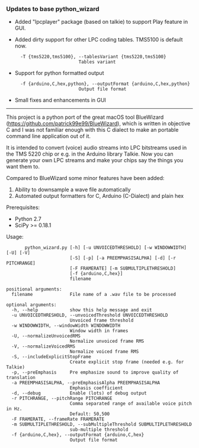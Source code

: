 ### Updates to base python_wizard

- Added "lpcplayer" package (based on talkie) to support Play feature in GUI. 

- Added dirty support for other LPC coding tables. TMS5100 is default now.
  ```
    -T {tms5220,tms5100}, --tablesVariant {tms5220,tms5100}
                          Tables variant
  ```                        

- Support for python formatted output
  ```
    -f {arduino,C,hex,python}, --outputFormat {arduino,C,hex,python}
                          Output file format
  ```
- Small fixes and enhancements in GUI



------
This project is a python port of the great macOS tool BlueWizard (https://github.com/patrick99e99/BlueWizard), which is written in objective C and I was not familiar enough with this C dialect to make an portable command line application out of it.

It is intended to convert (voice) audio streams into LPC bitstreams used in the TMS 5220 chip or e.g. in the Arduino library Talkie. Now you can generate your own LPC streams and make your chips say the things you want them to.

Compared to BlueWizard some minor features have been added:
1. Ability to downsample a wave file automatically
2. Automated output formatters for C, Arduino (C-Dialect) and plain hex

Prerequisites:
- Python 2.7
- SciPy >= 0.18.1

Usage: 
```
       python_wizard.py [-h] [-u UNVOICEDTHRESHOLD] [-w WINDOWWIDTH] [-U] [-V]
                        [-S] [-p] [-a PREEMPHASISALPHA] [-d] [-r PITCHRANGE]
                        [-F FRAMERATE] [-m SUBMULTIPLETHRESHOLD]
                        [-f {arduino,C,hex}]
                        filename

positional arguments:
  filename              File name of a .wav file to be processed

optional arguments:
  -h, --help            show this help message and exit
  -u UNVOICEDTHRESHOLD, --unvoicedThreshold UNVOICEDTHRESHOLD
                        Unvoiced frame threshold
  -w WINDOWWIDTH, --windowWidth WINDOWWIDTH
                        Window width in frames
  -U, --normalizeUnvoicedRMS
                        Normalize unvoiced frame RMS
  -V, --normalizeVoicedRMS
                        Normalize voiced frame RMS
  -S, --includeExplicitStopFrame
                        Create explicit stop frame (needed e.g. for Talkie)
  -p, --preEmphasis     Pre emphasize sound to improve quality of translation
  -a PREEMPHASISALPHA, --preEmphasisAlpha PREEMPHASISALPHA
                        Emphasis coefficient
  -d, --debug           Enable (lots) of debug output
  -r PITCHRANGE, --pitchRange PITCHRANGE
                        Comma separated range of available voice pitch in Hz.
                        Default: 50,500
  -F FRAMERATE, --frameRate FRAMERATE
  -m SUBMULTIPLETHRESHOLD, --subMultipleThreshold SUBMULTIPLETHRESHOLD
                        sub-multiple threshold
  -f {arduino,C,hex}, --outputFormat {arduino,C,hex}
                        Output file format
```

